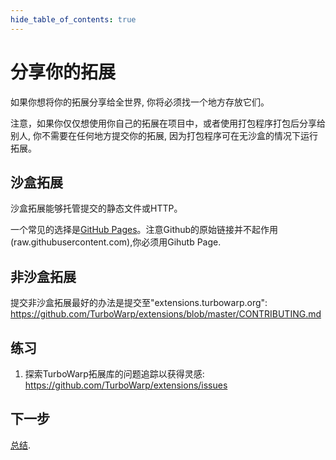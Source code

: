 ```yaml
---
hide_table_of_contents: true
---
```


# 分享你的拓展

如果你想将你的拓展分享给全世界, 你将必须找一个地方存放它们。

注意，如果你仅仅想使用你自己的拓展在项目中，或者使用打包程序打包后分享给别人, 你不需要在任何地方提交你的拓展, 因为打包程序可在无沙盒的情况下运行拓展。

## 沙盒拓展

沙盒拓展能够托管提交的静态文件或HTTP。

一个常见的选择是[GitHub Pages](https://pages.github.com/)。注意Github的原始链接并不起作用(raw.githubusercontent.com),你必须用Gihutb Page.

## 非沙盒拓展

提交非沙盒拓展最好的办法是提交至"extensions.turbowarp.org": https://github.com/TurboWarp/extensions/blob/master/CONTRIBUTING.md

## 练习

1. 探索TurboWarp拓展库的问题追踪以获得灵感: https://github.com/TurboWarp/extensions/issues

## 下一步

[总结](./wrapping-up).

